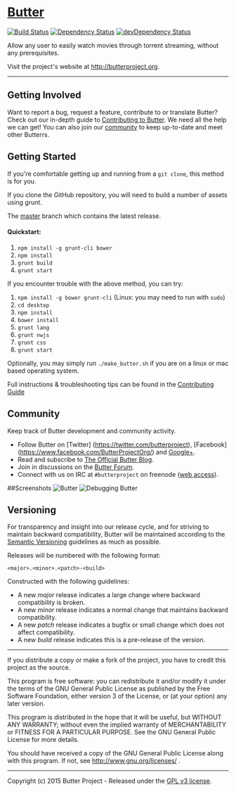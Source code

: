 # [Butter](https://github.com/butterproject/butter-desktop)

[![Build Status](https://travis-ci.org/butterproject/butter-desktop.svg?branch=master)](https://travis-ci.org/butterproject/butter-desktop)
[![Dependency Status](https://david-dm.org/butterproject/butter-desktop.svg)](https://david-dm.org/butterproject/butter-desktop)
[![devDependency Status](https://david-dm.org/butterproject/butter-desktop/dev-status.svg)](https://david-dm.org/butterproject/butter-desktop#info=devDependencies)

Allow any user to easily watch movies through torrent streaming, without any prerequisites.

Visit the project's website at <http://butterproject.org>.

***

## Getting Involved

Want to report a bug, request a feature, contribute to or translate Butter? Check out our in-depth guide to [Contributing to Butter](CONTRIBUTING.md#contributing-to-butter). We need all the help we can get! You can also join our [community](README.md#community) to keep up-to-date and meet other Butterrs.

## Getting Started

If you're comfortable getting up and running from a `git clone`, this method is for you.

If you clone the GitHub repository, you will need to build a number of assets using grunt.

The [master](https://github.com/butterproject/butter-desktop) branch which contains the latest release.

#### Quickstart:

1. `npm install -g grunt-cli bower`
1. `npm install`
1. `grunt build`
1. `grunt start`

If you encounter trouble with the above method, you can try:

1. `npm install -g bower grunt-cli` (Linux: you may need to run with `sudo`)
1. `cd desktop`
1. `npm install`
1. `bower install`
1. `grunt lang`
1. `grunt nwjs`
1. `grunt css`
1. `grunt start`

Optionally, you may simply run `./make_butter.sh` if you are on a linux or mac based operating system.

Full instructions & troubleshooting tips can be found in the [Contributing Guide](CONTRIBUTING.md#contributing-to-butter)

<a name="community"></a>
## Community

Keep track of Butter development and community activity.

* Follow Butter on [Twitter] (https://twitter.com/butterproject), [Facebook] (https://www.facebook.com/ButterProjectOrg/) and [Google+](https://plus.google.com/communities/111003619134556931561).
* Read and subscribe to [The Official Butter Blog](http://blog.butterproject.org).
* Join in discussions on the [Butter Forum](http://discuss.butterproject.org).
* Connect with us on IRC at `#butterproject` on freenode ([web access](http://webchat.freenode.net/?channels=butterproject)).

##Screenshots
![Butter](https://cloud.githubusercontent.com/assets/8317250/10714437/b1e1dc8c-7b32-11e5-9c25-d9fbd5b2f3bd.png)
![Debugging Butter](https://cloud.githubusercontent.com/assets/8317250/10714430/add70234-7b32-11e5-9be7-1de539d865ba.png)


## Versioning

For transparency and insight into our release cycle, and for striving to maintain backward compatibility, Butter will be maintained according to the [Semantic Versioning](http://semver.org/) guidelines as much as possible.

Releases will be numbered with the following format:

`<major>.<minor>.<patch>-<build>`

Constructed with the following guidelines:

* A new *major* release indicates a large change where backward compatibility is broken.
* A new *minor* release indicates a normal change that maintains backward compatibility.
* A new *patch* release indicates a bugfix or small change which does not affect compatibility.
* A new *build* release indicates this is a pre-release of the version.


***

If you distribute a copy or make a fork of the project, you have to credit this project as the source.

This program is free software: you can redistribute it and/or modify it under the terms of the GNU General Public License as published by the Free Software Foundation, either version 3 of the License, or (at your option) any later version.

This program is distributed in the hope that it will be useful, but WITHOUT ANY WARRANTY; without even the implied warranty of MERCHANTABILITY or FITNESS FOR A PARTICULAR PURPOSE.  See the GNU General Public License for more details.

You should have received a copy of the GNU General Public License along with this program.  If not, see http://www.gnu.org/licenses/ .

***

Copyright (c) 2015 Butter Project - Released under the
[GPL v3 license](LICENSE.txt).
